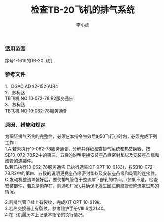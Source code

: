 ﻿---
amendno: 39-1752  
cadno: CAD1992-TB20-01R2  
title: 检查TB-20飞机的排气系统  
publishdate: 1996-11-05  
effdate: 1996-11-05  
acmodels: ["TB20"]  
tags: []  
engs: []  
pns: []  
mfrs: ["SOCATA"]  
admins: 西南管理局  
author: 李小虎  
---
  
### 适用范围  
序号1-1619的TB-20飞机  
  
<!--more-->  
### 参考文件  
  1．DGAC AD 92-152(A)R4  
 2．苏柯达  
TB飞机 NO:10-072-78.R2服务通告  
 3．苏柯达  
TB飞机 NO:10-062-78服务通告  
  
### 原因、措施和规定  

  为保证排气系统的完整性，必须在本指令生效后的50飞行小时内，必须完成下列工作：  
  1.A.若未执行10-062-78服务通告，分解并详细检查排气系统和热交换器，按SB10-072-78.R2中的第三、五段的说明更换安装座凸缘密封垫以及安装座凸缘和歧管的连接件。  
  B.若已执行10-062-78服务通告(已执行选装KIT OPT 10-9183)，按SB10-072-78.R2中的第四、五段的说明更换座凸缘密封垫以及安装座凸缘和歧管的连接件。  
  C.发动机整流罩装好后，要使排气管位于整流罩下部孔的中间，(如果不是，检查安装部件，若总是仍存在，则通知厂家),并确保不发生因左前歧管使整流罩过热的情况。  
  
  2.若排气管凸缘上有裂纹，完成KIT OPT 10-9196。  
  3.若热交换器上有裂纹，参考维护手册Ⅷ.6或21.40。  
  4.在飞机履历本上记录本指令的执行情况。  
  
